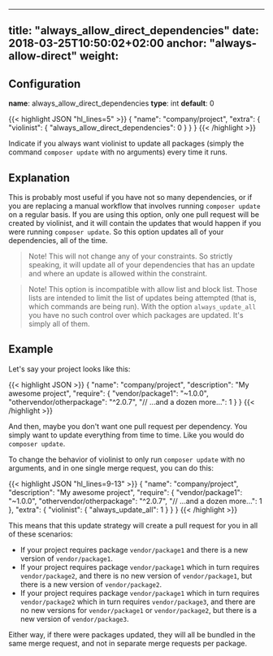 
---
title: "always_allow_direct_dependencies"
date: 2018-03-25T10:50:02+02:00
anchor: "always-allow-direct"
weight: 
---

## Configuration

__name__: always_allow_direct_dependencies
__type__: int
__default__: 0

{{< highlight JSON "hl_lines=5" >}}
{
  "name": "company/project",
  "extra": {
    "violinist": {
      "always_allow_direct_dependencies": 0
    }
  }
}
{{< /highlight >}}

Indicate if you always want violinist to update all packages (simply the command `composer update` with no arguments) every time it runs. 

## Explanation

This is probably most useful if you have not so many dependencies, or if you are replacing a manual workflow that involves running `composer update` on a regular basis. If you are using this option, only one pull request will be created by violinist, and it will contain the updates that would happen if you were running `composer update`. So this option updates all of your dependencies, all of the time.

> Note! This will not change any of your constraints. So strictly speaking, it will update all of your dependencies that has an update and where an update is allowed within the constraint.

> Note! This option is incompatible with allow list and block list. Those lists are intended to limit the list of updates being attempted (that is, which commands are being run). With the option `always_update_all` you have no such control over which packages are updated. It's simply all of them.
## Example

Let's say your project looks like this:

{{< highlight JSON >}}
{
  "name": "company/project",
  "description": "My awesome project",
  "require": {
    "vendor/package1": "~1.0.0",
    "othervendor/otherpackage": "^2.0.7",
    "// ...and a dozen more...": 1
  }
}
{{< /highlight >}}

And then, maybe you don't want one pull request per dependency. You simply want to update everything from time to time. Like you would do `composer update`.

To change the behavior of violinist to only run `composer update` with no arguments, and in one single merge request, you can do this:

{{< highlight JSON "hl_lines=9-13" >}}
{
  "name": "company/project",
  "description": "My awesome project",
  "require": {
    "vendor/package1": "~1.0.0",
    "othervendor/otherpackage": "^2.0.7",
    "// ...and a dozen more...": 1
  },
  "extra": {
    "violinist": {
      "always_update_all": 1
    }
  }
}
{{< /highlight >}}

This means that this update strategy will create a pull request for you in all of these scenarios:

- If your project requires package `vendor/package1` and there is a new version of `vendor/package1`.
- If your project requires package `vendor/package1` which in turn requires `vendor/package2`, and there is no new version of `vendor/package1`, but there is a new version of `vendor/package2`.
- If your project requires package `vendor/package1` which in turn requires `vendor/package2` which in turn requires `vendor/package3`, and there are no new versions for `vendor/package1` or `vendor/package2`, but there is a new version of `vendor/package3`.

Either way, if there were packages updated, they will all be bundled in the same merge request, and not in separate merge requests per package.
